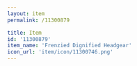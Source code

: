 ```yaml
---
layout: item
permalink: /11300879

title: Item
id: '11300879'
item_name: 'Frenzied Dignified Headgear'
icon_url: 'item/icon/11300746.png'
---
```

